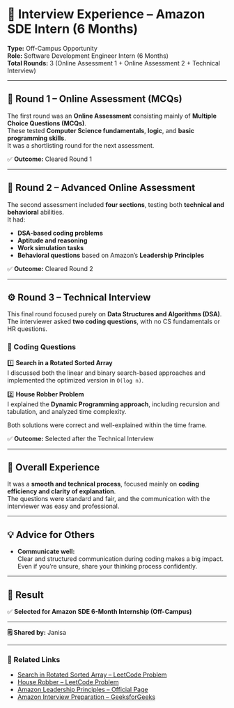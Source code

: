 # 💼 Interview Experience – Amazon SDE Intern (6 Months)

**Type:** Off-Campus Opportunity  
**Role:** Software Development Engineer Intern (6 Months)  
**Total Rounds:** 3 (Online Assessment 1 + Online Assessment 2 + Technical Interview)

---

## 🧮 Round 1 – Online Assessment (MCQs)

The first round was an **Online Assessment** consisting mainly of **Multiple Choice Questions (MCQs)**.  
These tested **Computer Science fundamentals**, **logic**, and **basic programming skills**.  
It was a shortlisting round for the next assessment.

✅ **Outcome:** Cleared Round 1

---

## 🧩 Round 2 – Advanced Online Assessment  

The second assessment included **four sections**, testing both **technical and behavioral** abilities.  
It had:  
- **DSA-based coding problems**  
- **Aptitude and reasoning**  
- **Work simulation tasks**  
- **Behavioral questions** based on Amazon’s **Leadership Principles**

✅ **Outcome:** Cleared Round 2

---

## ⚙️ Round 3 – Technical Interview  

This final round focused purely on **Data Structures and Algorithms (DSA)**.  
The interviewer asked **two coding questions**, with no CS fundamentals or HR questions.  

### 🧩 Coding Questions  
1️⃣ **Search in a Rotated Sorted Array**  
I discussed both the linear and binary search-based approaches and implemented the optimized version in `O(log n)`.  

2️⃣ **House Robber Problem**  
I explained the **Dynamic Programming approach**, including recursion and tabulation, and analyzed time complexity.

Both solutions were correct and well-explained within the time frame.

✅ **Outcome:** Selected after the Technical Interview

---

## 🌟 Overall Experience  

It was a **smooth and technical process**, focused mainly on **coding efficiency and clarity of explanation**.  
The questions were standard and fair, and the communication with the interviewer was easy and professional.

---

## 💡 Advice for Others  

- **Communicate well:**  
  Clear and structured communication during coding makes a big impact.  
  Even if you’re unsure, share your thinking process confidently.

---

## 🏁 Result  
✅ **Selected for Amazon SDE 6-Month Internship (Off-Campus)**  

---

**🗒️ Shared by:** Janisa 

---

### 🔗 Related Links  
- [Search in Rotated Sorted Array – LeetCode Problem](https://leetcode.com/problems/search-in-rotated-sorted-array/)  
- [House Robber – LeetCode Problem](https://leetcode.com/problems/house-robber/)  
- [Amazon Leadership Principles – Official Page](https://www.aboutamazon.com/about-us/leadership-principles)  
- [Amazon Interview Preparation – GeeksforGeeks](https://www.geeksforgeeks.org/amazon-interview-preparation/)
